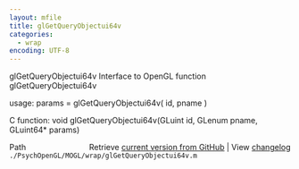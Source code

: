 ```yaml
---
layout: mfile
title: glGetQueryObjectui64v
categories:
  - wrap
encoding: UTF-8
---
```


glGetQueryObjectui64v  Interface to OpenGL function glGetQueryObjectui64v

usage:  params = glGetQueryObjectui64v( id, pname )

C function:  void glGetQueryObjectui64v(GLuint id, GLenum pname, GLuint64\* params)


<div class="code_header" style="text-align:right;">
  <span style="float:left;">Path&nbsp;&nbsp;</span> <span class="counter">Retrieve <a href=
  "https://raw.github.com/Psychtoolbox-3/Psychtoolbox-3/beta/./PsychOpenGL/MOGL/wrap/glGetQueryObjectui64v.m">current version from GitHub</a> | View <a href=
  "https://github.com/Psychtoolbox-3/Psychtoolbox-3/commits/beta/./PsychOpenGL/MOGL/wrap/glGetQueryObjectui64v.m">changelog</a></span>
</div>
<div class="code">
  <code>./PsychOpenGL/MOGL/wrap/glGetQueryObjectui64v.m</code>
</div>
